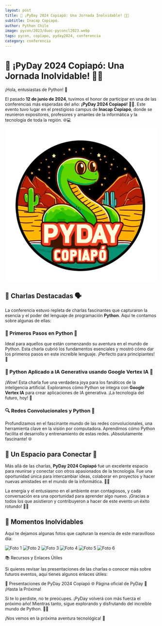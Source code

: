 ```yaml
---
layout: post
title: 🌟 ¡PyDay 2024 Copiapó: Una Jornada Inolvidable! 🐍🎉
subtitle: Inacap Copiapó.
author: Python Chile
image: pycon/2023/duoc-pyconcl2023.webp
tags: pycon, copiapo, pyday2024, conferencia
category: conferencia
---
```

# 🌟 ¡PyDay 2024 Copiapó: Una Jornada Inolvidable! 🐍🎉

¡Hola, entusiastas de Python! 👋

El pasado **12 de junio de 2024**, tuvimos el honor de participar en una de las conferencias más esperadas del año: **¡PyDay 2024 Copiapó!** 🎉🎊. Este evento tuvo lugar en el prestigioso campus de **Inacap Copiapó**, donde se reunieron expositores, profesores y amantes de la informática y la tecnología de toda la región. 🌐💻

![PyDay 2024](images/pyday/copiapo-2024/copiapo.svg) 

## 🌟 Charlas Destacadas 🗣️

La conferencia estuvo repleta de charlas fascinantes que capturaron la esencia y el poder del lenguaje de programación **Python**. Aquí te contamos sobre algunas de ellas:

### 🐍 Primeros Pasos en Python 🐾
Ideal para aquellos que están comenzando su aventura en el mundo de Python. Esta charla cubrió los fundamentos esenciales y mostró cómo dar los primeros pasos en este increíble lenguaje. ¡Perfecto para principiantes! 🚀

### 🤖 Python Aplicado a IA Generativa usando Google Vertex IA 🤯
¡Wow! Esta charla fue una verdadera joya para los fanáticos de la inteligencia artificial. Exploramos cómo Python se integra con **Google Vertex IA** para crear aplicaciones de IA generativa. ¡La tecnología del futuro, hoy! 🌟

### 🔍 Redes Convolucionales y Python 🧠
Profundizamos en el fascinante mundo de las redes convolucionales, una herramienta clave en la visión por computadora. Aprendimos cómo Python facilita el desarrollo y entrenamiento de estas redes. ¡Absolutamente fascinante! 🌐

## 🤝 Un Espacio para Conectar 🌟

Más allá de las charlas, **PyDay 2024 Copiapó** fue un excelente espacio para reunirse y conectar con otros apasionados de la tecnología. Fue una oportunidad única para intercambiar ideas, colaborar en proyectos y hacer nuevas amistades en el mundo de la informática. 💬👥

La energía y el entusiasmo en el ambiente eran contagiosos, y cada conversación era una oportunidad para aprender algo nuevo. ¡Gracias a todos los que asistieron y contribuyeron a hacer de este evento un éxito rotundo! 🎉👏

## 📸 Momentos Inolvidables

Aquí te dejamos algunas fotos que capturan la esencia de este maravilloso día:

![Foto 1](images/pyday/copiapo-2024/img1.HEIC)
![Foto 2](images/pyday/copiapo-2024/img2.HEIC)
![Foto 3](images/pyday/copiapo-2024/img3.HEIC)
![Foto 4](images/pyday/copiapo-2024/img4.HEIC)
![Foto 5](images/pyday/copiapo-2024/img5.HEIC)
![Foto 6](images/pyday/copiapo-2024/img6.HEIC)

📚 Recursos y Enlaces Útiles

Si quieres revisar las presentaciones de las charlas o conocer más sobre futuros eventos, aquí tienes algunos enlaces útiles:

📂 Presentaciones de PyDay 2024 Copiapó
🌐 Página oficial de PyDay
🙌 ¡Hasta la Próxima!

Si te lo perdiste, no te preocupes. ¡PyDay volverá con más fuerza el próximo año! Mientras tanto, sigue explorando y disfrutando del increíble mundo de Python. 🐍💡

¡Nos vemos en la próxima aventura tecnológica! 🚀
